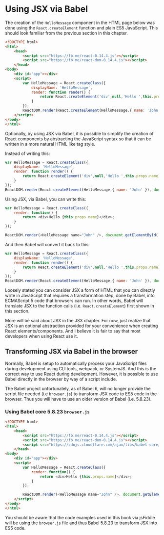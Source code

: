 # Using JSX via Babel

The creation of the `HelloMessage` component in the HTML page below was done using the `React.createElement` function and plain ES5 JavaScript. This should look familiar from the previous section in this chapter.

```html
<!DOCTYPE html>
<html>
    <head>
        <script src="https://fb.me/react-0.14.4.js"></script>
        <script src="https://fb.me/react-dom-0.14.4.js"></script>
    </head>
<body>
    <div id="app"></div>
    <script>
        var HelloMessage = React.createClass({
            displayName: 'HelloMessage',
            render: function render() {
                return React.createElement('div',null,'Hello ',this.props.name);
            }
        });
        ReactDOM.render(React.createElement(HelloMessage,{ name: 'John' }), document.getElementById('app'));
    </script>
</body>
</html>
```

Optionally, by using JSX via Babel, it is possible to simplify the creation of React components by abstracting the JavaScript syntax so that it can be written in a more natural HTML like tag style.

Instead of writing this:

```javascript
var HelloMessage = React.createClass({
    displayName: 'HelloMessage',
    render: function render() {
        return React.createElement('div',null,'Hello ',this.props.name);
    }
});
ReactDOM.render(React.createElement(HelloMessage,{ name: 'John' }), document.getElementById('app'));
```

Using JSX, via Babel, you can write this:

```javascript
var HelloMessage = React.createClass({
    render: function() {
        return <div>Hello {this.props.name}</div>;
    }
});

ReactDOM.render(<HelloMessage name="John" />, document.getElementById('app'));
```

And then Babel will convert it back to this:

```javascript
var HelloMessage = React.createClass({
    displayName: 'HelloMessage',
    render: function render() {
        return React.createElement('div',null,'Hello ',this.props.name);
    }
});
ReactDOM.render(React.createElement(HelloMessage,{ name: 'John' }), document.getElementById('app'));
```

Loosely stated you can consider JSX a form of HTML that you can directly write in JavaScript that requires a transformation step, done by Babel, into ECMAScript 5 code that browsers can run. In other words, Babel will translate JSX to the function calls (i.e. `React.createElement`) first shown in this section.

More will be said about JSX in the JSX chapter. For now, just realize that JSX is an optional abstraction provided for your convenience when creating React elements/components. And I believe it is fair to say that most developers when using React use it.

## Transforming JSX via Babel in the browser

Normally, Babel is setup to automatically process your JavaScript files during development using CLI tools, webpack, or SystemJS. And this is the correct way to use React during development. However, it is possible to use Babel directly in the browser by way of a script include.

The Babel project unfortunately, as of Babel 6, will no longer provide the script file needed (i.e `browser.js`) to transform JSX code to ES5 code in the browser. Thus you will have to use an older version of Babel (i.e. 5.8.23).

### Using Babel core 5.8.23 `browser.js`

```html
<!DOCTYPE html>
<html>
    <head>
        <script src="https://fb.me/react-0.14.4.js"></script>
        <script src="https://fb.me/react-dom-0.14.4.js"></script>
        <script src="https://cdnjs.cloudflare.com/ajax/libs/babel-core/5.8.23/browser.min.js"></script>
    </head>
<body>
    <div id="app"></div>
    <script>
        var HelloMessage = React.createClass({
            render: function() {
                return <div>Hello {this.props.name}</div>;
            }
        });

        ReactDOM.render(<HelloMessage name="John" />, document.getElementById('app'));
    </script>
</body>
</html>
```


You should be aware that the code examples used in this book via jsFiddle will be using the `browser.js` file and thus Babel 5.8.23 to transform JSX into ES5 code.



